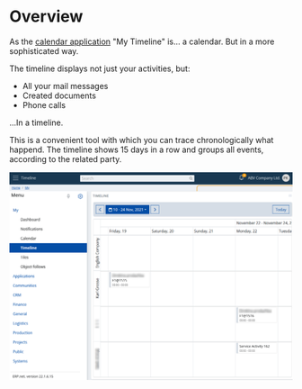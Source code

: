 # Overview

As the [calendar application](./calendar.md) "My Timeline" is... a calendar. But in a more sophisticated way. 

The timeline displays not just your activities, but:

- All your mail messages
- Created documents
- Phone calls

...In a timeline.

This is a convenient tool with which you can trace chronologically what happend. The timeline shows 15 days in a row and groups all events, according to the related party.

![My apps - Timeline](./pictures/my-apps-timeline.png "My apps - Timeline")